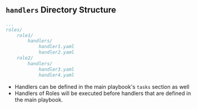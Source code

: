 ## `handlers` Directory Structure
```yaml
...
roles/
    role1/
        handlers/
            handler1.yaml
            handler2.yaml
    role2/
        handlers/
            handler3.yaml
            handler4.yaml
```

* Handlers can be defined in the main playbook's `tasks` section as well
* Handlers of Roles will be executed before handlers that are defined in the main playbook.
